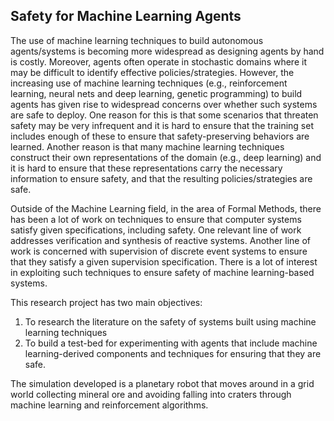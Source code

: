 ## Safety for Machine Learning Agents

The use of machine learning techniques to build autonomous agents/systems is becoming more widespread as designing agents by hand is costly.  Moreover, agents often operate in stochastic domains where it may be difficult to identify effective policies/strategies.  However, the increasing use of machine learning techniques (e.g., reinforcement learning, neural nets and deep learning, genetic programming) to build agents has given rise to widespread concerns over whether such systems are safe to deploy.  One reason for this is that some scenarios that threaten safety may be very infrequent and it is hard to ensure that the training set includes enough of these to ensure that safety-preserving behaviors are learned. Another reason is that many machine learning techniques construct their own representations of the domain (e.g., deep learning) and it is hard to ensure that these representations carry the necessary information to ensure safety, and that the resulting policies/strategies are safe. 

Outside of the Machine Learning field, in the area of Formal Methods, there has been a lot of work on techniques to ensure that computer systems satisfy given specifications, including safety.  One relevant line of work addresses verification and synthesis of reactive systems.  Another line of work is concerned with supervision of discrete event systems to ensure that they satisfy a given supervision specification.  There is a lot of interest in exploiting such techniques to ensure safety of machine learning-based systems.

This research project has two main objectives: 
1. To research the literature on the safety of systems built using machine learning techniques
2. To build a test-bed for experimenting with agents that include machine learning-derived components and techniques for ensuring that they are safe.

The simulation developed is a planetary robot that moves around in a grid world collecting mineral ore and avoiding falling into craters through machine learning and reinforcement algorithms.
